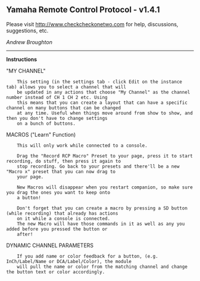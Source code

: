 ## Yamaha Remote Control Protocol - v1.4.1

Please visit http://www.checkcheckonetwo.com for help, discussions, suggestions, etc.

*Andrew Broughton*

---

**Instructions**

"MY CHANNEL"

        This setting (in the settings tab - click Edit on the instance tab) allows you to select a channel that will
        be updated in any actions that choose "My Channel" as the channel number instead of CH 1 CH 2 etc. Using
        this means that you can create a layout that can have a specific channel on many buttons that can be changed
        at any time. Useful when things move around from show to show, and then you don't have to change settings
        on a bunch of buttons.

MACROS ("Learn" Function)
        
        This will only work while connected to a console.

        Drag the "Record RCP Macro" Preset to your page, press it to start recording, do stuff, then press it again to
        stop recording. Go back to your presets and there'll be a new "Macro x" preset that you can now drag to
        your page.

        New Macros will disappear when you restart companion, so make sure you drag the ones you want to keep onto
        a button!

        Don't forget that you can create a macro by pressing a SD button (while recording) that already has actions
        on it while a console is connected.
        The new Macro will have those commands in it as well as any you added before you pressed the button or
        after!

DYNAMIC CHANNEL PARAMETERS

        If you add name or color feedback for a button, (e.g. InCh/Label/Name or DCA/Label/Color), the module
        will pull the name or color from the matching channel and change the button text or color accordingly.
